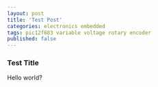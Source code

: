 ```yaml
---
layout: post
title: 'Test Post'
categories: electronics embedded
tags: pic12f683 variable voltage rotary encoder
published: false
---
```


### __Test Title__
Hello world?
